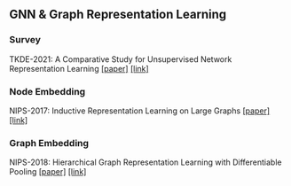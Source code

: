 ## GNN & Graph Representation Learning


### Survey

TKDE-2021: A Comparative Study for Unsupervised Network Representation Learning [[paper]](./papers/A_Comparative_Study_for_Unsupervised_Network_Representation_Learning.pdf) [[link]](https://ieeexplore.ieee.org/document/8890798)



### Node Embedding

NIPS-2017: Inductive Representation Learning on Large Graphs [[paper]](./papers/1706.02216.pdf) [[link]](https://arxiv.org/abs/1706.02216)



### Graph Embedding


NIPS-2018: Hierarchical Graph Representation Learning with Differentiable Pooling
[[paper]](./papers/1806.08804.pdf) [[link]](https://arxiv.org/abs/1806.08804)

